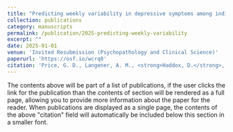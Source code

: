 ```yaml
---
title: "Predicting weekly variability in depressive symptoms among individuals diagnosed with Major Depressive Disorder using deep learning and passively gathered movement data"
collection: publications
category: manuscripts
permalink: /publication/2025-predicting-weekly-variability
excerpt: ""
date: 2025-01-01
venue: 'Invited Resubmission (Psychopathology and Clinical Science)'
paperurl: 'https://osf.io/wcrq8'
citation: 'Price, G. D., Langener, A. M., <strong>Haddox, D.</strong>, Heinz, M. V., Mackin, D. M., Nemesure, M. D., Collins, A. C., Griffin, T. Z., Pillai, A., Nepal, S., Lekkas, D., Campbell, A. T., & Jacobson, N. C. (2025). <em>Predicting weekly variability in depressive symptoms among individuals diagnosed with Major Depressive Disorder using deep learning and passively gathered movement data</em>. OSF Preprints. https://osf.io/wcrq8'
---
```

The contents above will be part of a list of publications, if the user clicks the link for the publication than the contents of section will be rendered as a full page, allowing you to provide more information about the paper for the reader. When publications are displayed as a single page, the contents of the above "citation" field will automatically be included below this section in a smaller font.
